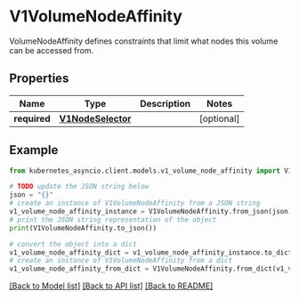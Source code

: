 # V1VolumeNodeAffinity

VolumeNodeAffinity defines constraints that limit what nodes this volume can be accessed from.

## Properties

Name | Type | Description | Notes
------------ | ------------- | ------------- | -------------
**required** | [**V1NodeSelector**](V1NodeSelector.md) |  | [optional] 

## Example

```python
from kubernetes_asyncio.client.models.v1_volume_node_affinity import V1VolumeNodeAffinity

# TODO update the JSON string below
json = "{}"
# create an instance of V1VolumeNodeAffinity from a JSON string
v1_volume_node_affinity_instance = V1VolumeNodeAffinity.from_json(json)
# print the JSON string representation of the object
print(V1VolumeNodeAffinity.to_json())

# convert the object into a dict
v1_volume_node_affinity_dict = v1_volume_node_affinity_instance.to_dict()
# create an instance of V1VolumeNodeAffinity from a dict
v1_volume_node_affinity_from_dict = V1VolumeNodeAffinity.from_dict(v1_volume_node_affinity_dict)
```
[[Back to Model list]](../README.md#documentation-for-models) [[Back to API list]](../README.md#documentation-for-api-endpoints) [[Back to README]](../README.md)


